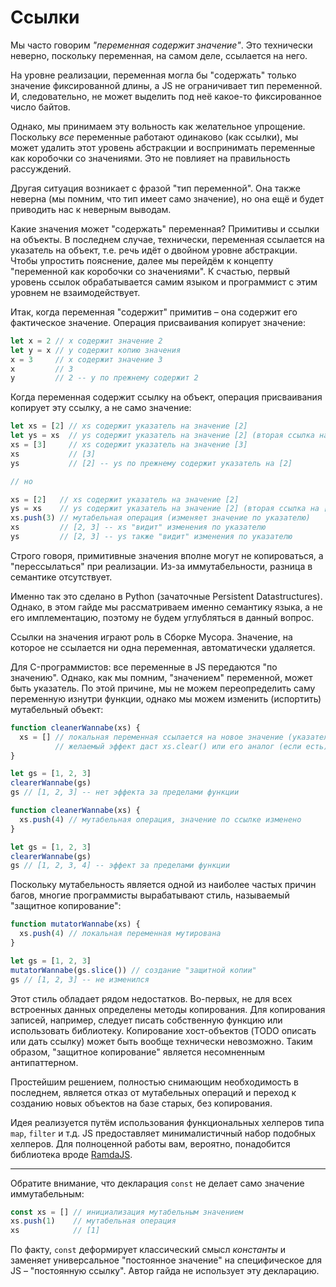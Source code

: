 # Ссылки

Мы часто говорим *"переменная содержит значение"*. Это технически
неверно, поскольку переменная, на самом деле, ссылается на него.

На уровне реализации, переменная могла бы "содержать" только значение
фиксированной длины, а JS не ограничивает тип переменной. И, следовательно,
не может выделить под неё какое-то фиксированное число байтов.

Однако, мы принимаем эту вольность как желательное упрощение.
Поскольку *все* переменные работают одинаково (как ссылки), мы может
удалить этот уровень абстракции и воспринимать переменные как коробочки
со значениями. Это не повлияет на правильность рассуждений.

Другая ситуация возникает с фразой "тип переменной". Она также неверна
(мы помним, что тип имеет само значение), но она ещё и будет приводить
нас к неверным выводам.

Какие значения может "содержать" переменная? Примитивы и ссылки на объекты.
В последнем случае, технически, переменная ссылается на указатель на объект, т.е.
речь идёт о двойном уровне абстракции. Чтобы упростить пояснение,
далее мы перейдём к концепту "переменной как коробочки со значениями".
К счастью, первый уровень ссылок обрабатывается самим языком и
программист с этим уровнем не взаимодействует.

Итак, когда переменная "содержит" примитив – она содержит его фактическое
значение. Операция присваивания копирует значение:

```js
let x = 2 // x содержит значение 2
let y = x // y содержит копию значения
x = 3     // x содержит значение 3
x         // 3
y         // 2 -- y по прежнему содержит 2
```

Когда переменная содержит ссылку на объект, операция присваивания
копирует эту ссылку, а не само значение:

```js
let xs = [2] // xs содержит указатель на значение [2]
let ys = xs  // ys содержит указатель на значение [2] (вторая ссылка на [2])
xs = [3]     // xs содержит указатель на значение [3]
xs           // [3]
ys           // [2] -- ys по прежнему содержит указатель на [2]

// но

xs = [2]   // xs содержит указатель на значение [2]
ys = xs    // ys содержит указатель на значение [2] (вторая ссылка на [2])
xs.push(3) // мутабельная операция (изменяет значение по указателю)
xs         // [2, 3] -- xs "видит" изменения по указателю
ys         // [2, 3] -- ys также "видит" изменения по указателю
```

Строго говоря, примитивные значения вполне могут не копироваться, а "перессылаться"
при реализации. Из-за иммутабельности, разница в семантике отсутствует.

Именно так это сделано в Python (зачаточные Persistent Datastructures).
Однако, в этом гайде мы рассматриваем именно семантику языка, а не его имплементацию,
поэтому не будем углубляться в данный вопрос.

Ссылки на значения играют роль в Сборке Мусора. Значение, на которое
не ссылается ни одна переменная, автоматически удаляется.

Для C-программистов: все переменные в JS передаются "по значению".
Однако, как мы помним, "значением" переменной, может быть указатель.
По этой причине, мы не можем переопределить саму переменную изнутри функции,
однако мы можем изменить (испортить) мутабельный объект:

```js
function cleanerWannabe(xs) {
  xs = [] // локальная переменная ссылается на новое значение (указатель на массив)
          // желаемый эффект даст xs.clear() или его аналог (если есть)
}

let gs = [1, 2, 3]
clearerWannabe(gs)
gs // [1, 2, 3] -- нет эффекта за пределами функции
```

```js
function cleanerWannabe(xs) {
  xs.push(4) // мутабельная операция, значение по ссылке изменено
}

let gs = [1, 2, 3]
clearerWannabe(gs)
gs // [1, 2, 3, 4] -- эффект за пределами функции
```

Поскольку мутабельность является одной из наиболее частых причин багов,
многие программисты вырабатывают стиль, называемый "защитное копирование":

```js
function mutatorWannabe(xs) {
  xs.push(4) // локальная переменная мутирована
}

let gs = [1, 2, 3]
mutatorWannabe(gs.slice()) // создание "защитной копии"
gs // [1, 2, 3] -- не изменился
```

Этот стиль обладает рядом недостатков. Во-первых, не для всех встроенных
данных определены методы копирования. Для копирования записей, например,
следует писать собственную функцию или использовать библиотеку.
Копирование хост-объектов (TODO описать или дать ссылку) может быть
вообще технически невозможно. Таким образом, "защитное копирование"
является несомненным антипаттерном.

Простейшим решением, полностью снимающим необходимость в последнем,
является отказ от мутабельных операций и переход к созданию новых
объектов  на базе старых, без копирования.

Идея реализуется путём использования функциональных хелперов
типа `map`, `filter` и т.д. JS предоставляет минималистичный набор
подобных хелперов. Для полноценной работы вам, вероятно,
понадобится библиотека вроде [RamdaJS](http://ramdajs.com/).

---

Обратите внимание, что декларация `const` не делает само значение иммутабельным:

```js
const xs = [] // инициализация мутабельным значением
xs.push(1)    // мутабельная операция
xs            // [1]
```

По факту, `const` деформирует классический смысл *константы* и заменяет
универсальное "постоянное значение" на специфическое для JS – "постоянную ссылку".
Автор гайда не использует эту декларацию.
